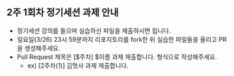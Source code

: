## 2주 1회차 정기세션 과제 안내

- 정기세션 강의를 들으며 실습하신 파일을 제출하시면 됩니다.
- 일요일(3/26) 23시 59분까지 리포지토리를 fork한 뒤 실습한 파일들을 올리고 PR을 생성해주세요.
- Pull Request 제목은 [$주차] $이름 과제 제출합니다. 형식으로 작성해주세요.
  - ex) [2주차(1)] 김멋사 과제 제출합니다.
